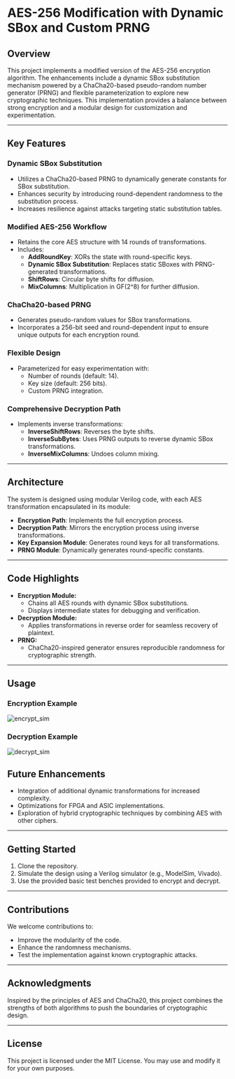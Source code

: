 # AES-256 Modification with Dynamic SBox and Custom PRNG

## **Overview**

This project implements a modified version of the AES-256 encryption algorithm. The enhancements include a dynamic SBox substitution mechanism powered by a ChaCha20-based pseudo-random number generator (PRNG) and flexible parameterization to explore new cryptographic techniques. This implementation provides a balance between strong encryption and a modular design for customization and experimentation.

---

## **Key Features**

### **Dynamic SBox Substitution**

- Utilizes a ChaCha20-based PRNG to dynamically generate constants for SBox substitution.
- Enhances security by introducing round-dependent randomness to the substitution process.
- Increases resilience against attacks targeting static substitution tables.

### **Modified AES-256 Workflow**

- Retains the core AES structure with 14 rounds of transformations.
- Includes:
  - **AddRoundKey**: XORs the state with round-specific keys.
  - **Dynamic SBox Substitution**: Replaces static SBoxes with PRNG-generated transformations.
  - **ShiftRows**: Circular byte shifts for diffusion.
  - **MixColumns**: Multiplication in GF(2^8) for further diffusion.

### **ChaCha20-based PRNG**

- Generates pseudo-random values for SBox transformations.
- Incorporates a 256-bit seed and round-dependent input to ensure unique outputs for each encryption round.

### **Flexible Design**

- Parameterized for easy experimentation with:
  - Number of rounds (default: 14).
  - Key size (default: 256 bits).
  - Custom PRNG integration.

### **Comprehensive Decryption Path**

- Implements inverse transformations:
  - **InverseShiftRows**: Reverses the byte shifts.
  - **InverseSubBytes**: Uses PRNG outputs to reverse dynamic SBox transformations.
  - **InverseMixColumns**: Undoes column mixing.

---

## **Architecture**

The system is designed using modular Verilog code, with each AES transformation encapsulated in its module:

- **Encryption Path**: Implements the full encryption process.
- **Decryption Path**: Mirrors the encryption process using inverse transformations.
- **Key Expansion Module**: Generates round keys for all transformations.
- **PRNG Module**: Dynamically generates round-specific constants.

---

## **Code Highlights**

- **Encryption Module:**
  - Chains all AES rounds with dynamic SBox substitutions.
  - Displays intermediate states for debugging and verification.
- **Decryption Module:**
  - Applies transformations in reverse order for seamless recovery of plaintext.
- **PRNG:**
  - ChaCha20-inspired generator ensures reproducible randomness for cryptographic strength.

---

## **Usage**

### **Encryption Example**

![encrypt_sim](https://github.com/user-attachments/assets/d624c266-a51d-421a-9031-627547b195d6)


### **Decryption Example**

![decrypt_sim](https://github.com/user-attachments/assets/75bc943f-b043-4242-b84f-8b4a9930db63)


## **Future Enhancements**

- Integration of additional dynamic transformations for increased complexity.
- Optimizations for FPGA and ASIC implementations.
- Exploration of hybrid cryptographic techniques by combining AES with other ciphers.

---

## **Getting Started**

1. Clone the repository.
2. Simulate the design using a Verilog simulator (e.g., ModelSim, Vivado).
3. Use the provided basic test benches provided to encrypt and decrypt.

---

## **Contributions**

We welcome contributions to:

- Improve the modularity of the code.
- Enhance the randomness mechanisms.
- Test the implementation against known cryptographic attacks.

---

## **Acknowledgments**

Inspired by the principles of AES and ChaCha20, this project combines the strengths of both algorithms to push the boundaries of cryptographic design.

---

## **License**

This project is licensed under the MIT License. You may use and modify it for your own purposes.

